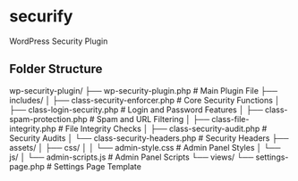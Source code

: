 # securify
WordPress Security Plugin

## Folder Structure
wp-security-plugin/
├── wp-security-plugin.php       # Main Plugin File
├── includes/
│   ├── class-security-enforcer.php    # Core Security Functions
│   ├── class-login-security.php       # Login and Password Features
│   ├── class-spam-protection.php      # Spam and URL Filtering
│   ├── class-file-integrity.php       # File Integrity Checks
│   ├── class-security-audit.php       # Security Audits
│   └── class-security-headers.php     # Security Headers
├── assets/
│   ├── css/
│   │   └── admin-style.css            # Admin Panel Styles
│   └── js/
│       └── admin-scripts.js           # Admin Panel Scripts
└── views/
    └── settings-page.php              # Settings Page Template

